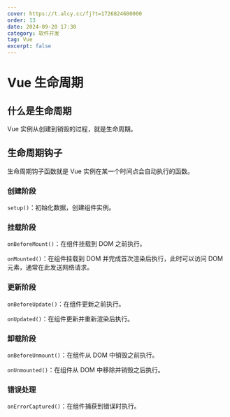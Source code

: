 ```yaml
---
cover: https://t.alcy.cc/fj?t=1726824600000
order: 13
date: 2024-09-20 17:30
category: 软件开发
tag: Vue
excerpt: false
---
```


# Vue 生命周期

## 什么是生命周期

Vue 实例从创建到销毁的过程，就是生命周期。

## 生命周期钩子

生命周期钩子函数就是 Vue 实例在某一个时间点会自动执行的函数。

### 创建阶段

`setup()`：初始化数据，创建组件实例。

### 挂载阶段

`onBeforeMount()`：在组件挂载到 DOM 之前执行。

`onMounted()`：在组件挂载到 DOM 并完成首次渲染后执行，此时可以访问 DOM 元素，通常在此发送网络请求。

### 更新阶段

`onBeforeUpdate()`：在组件更新之前执行。

`onUpdated()`：在组件更新并重新渲染后执行。

### 卸载阶段

`onBeforeUnmount()`：在组件从 DOM 中销毁之前执行。

`onUnmounted()`：在组件从 DOM 中移除并销毁之后执行。

### 错误处理

`onErrorCaptured()`：在组件捕获到错误时执行。
